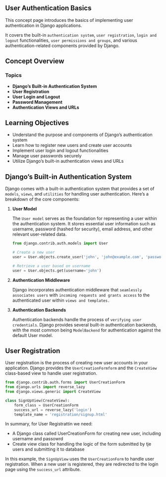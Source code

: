## User Authentication Basics
This concept page introduces the basics of implementing user authentication in Django applications. 

It covers the built-in `authentication system`, `user registration`, `login and logout` functionalities, `user permissions and groups`, and various authentication-related components provided by Django.

## Concept Overview
### Topics
- **Django’s Built-in Authentication System**
- **User Registration**
- **User Login and Logout**
- **Password Management**
- **Authentication Views and URLs**


## Learning Objectives
- Understand the purpose and components of Django’s authentication system
- Learn how to register new users and create user accounts
- Implement user login and logout functionalities
- Manage user passwords securely
- Utilize Django’s built-in authentication views and URLs


## Django’s Built-in Authentication System

Django comes with a built-in authentication system that provides a set of `models`, `views`, and `utilities` for handling user authentication. Here’s a breakdown of the core components:

1. **User Model**

    The `User model` serves as the foundation for representing a user within the authentication system. It stores essential user information such as username, password (hashed for security), email address, and other relevant user-related data.
    
    ```python
    from django.contrib.auth.models import User
    
    # Create a new user
    user = User.objects.create_user('john', 'john@example.com', 'password123')
    
    # Retrieve a user based on username
    user = User.objects.get(username='john')
    
    ```
2. **Authentication Middleware**

    Django incorporates authentication middleware that `seamlessly associates users` with `incoming requests and grants access` to the authenticated user within `views and templates.`

3. **Authentication Backends**

    Authentication backends handle the process of `verifying user credentials`. Django provides several built-in authentication backends, with the most common being `ModelBackend` for authentication against the default User model.

## User Registration
User registration is the process of creating new user accounts in your application. Django provides the `UserCreationFormform` and the     `CreateView ` class-based view to handle user registration.

```python
from django.contrib.auth.forms import UserCreationForm
from django.urls import reverse_lazy
from django.views.generic import CreateView

class SignUpView(CreateView):
    form_class = UserCreationForm
    success_url = reverse_lazy('login')
    template_name = 'registration/signup.html'

```
In summary, for User Registrattin we need:
- A Django class called UserCreationForm for creating new user, including username and passowrd
- Create view class for handling the logic of the form submitted by tje users and submitting it to database


In this example, the `SignUpView` uses the `UserCreationForm` to handle user registration. When a new user is registered, they are redirected to the login page using the `success_url` attribute.